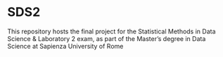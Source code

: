 # SDS2
This repository hosts the final project for the Statistical Methods in Data Science &amp; Laboratory 2 exam, as part of the Master’s degree in Data Science at Sapienza University of Rome
